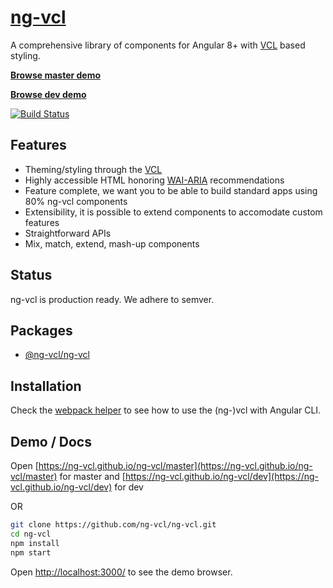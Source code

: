 # [ng-vcl](https://ng-vcl.github.io/ng-vcl/)

A comprehensive library of components for Angular 8+ with [VCL](http://vcl.github.io/) based styling.

**[Browse master demo](https://ng-vcl.github.io/ng-vcl/master)**

**[Browse dev demo](https://ng-vcl.github.io/ng-vcl/dev)** 

[![Build Status](https://github.com/ng-vcl/ng-vcl/workflows/Build/badge.svg)](https://travis-ci.org/ng-vcl/ng-vcl)

## Features

- Theming/styling through the [VCL](http://vcl.github.io/)
- Highly accessible HTML honoring [WAI-ARIA](https://www.w3.org/WAI/intro/aria) recommendations
- Feature complete, we want you to be able to build standard apps using 80% ng-vcl components
- Extensibility, it is possible to extend components to accomodate custom features
- Straightforward APIs
- Mix, match, extend, mash-up components

## Status

ng-vcl is production ready. We adhere to semver.

## Packages

- [@ng-vcl/ng-vcl](https://github.com/ng-vcl/ng-vcl/blob/master/src/ng-vcl/README.md/)

## Installation

Check the [webpack helper](https://github.com/ng-vcl/ng-vcl/tree/master/tools/webpack-helper) to see how to use the (ng-)vcl with Angular CLI.

## Demo / Docs

Open [https://ng-vcl.github.io/ng-vcl/master](https://ng-vcl.github.io/ng-vcl/master) for master
and [https://ng-vcl.github.io/ng-vcl/dev](https://ng-vcl.github.io/ng-vcl/dev) for dev

OR

```sh
git clone https://github.com/ng-vcl/ng-vcl.git
cd ng-vcl
npm install
npm start
```

Open [http://localhost:3000/](http://localhost:3000/) to see the demo browser.
